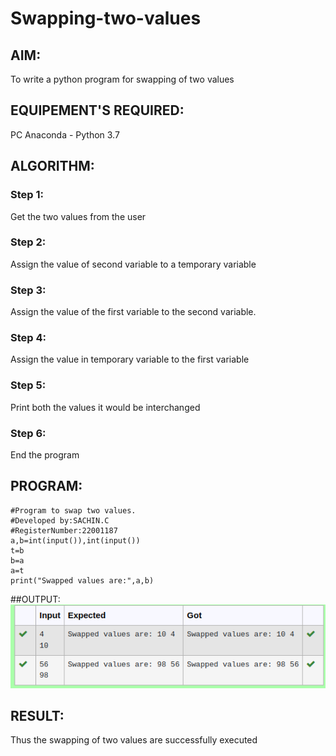 # Swapping-two-values
## AIM:
To write a python program for swapping of two values
## EQUIPEMENT'S REQUIRED: 
PC
Anaconda - Python 3.7
## ALGORITHM: 
### Step 1:
Get the two values from the user
### Step 2: 
Assign the value of second variable to a temporary variable 
### Step 3: 
Assign the value of the first variable to the second variable.
### Step 4:  
Assign the value in temporary variable to the first variable
### Step 5: 
Print both the values it would be interchanged
### Step 6: 
End the program
## PROGRAM:
```
#Program to swap two values.
#Developed by:SACHIN.C 
#RegisterNumber:22001187
a,b=int(input()),int(input())
t=b
b=a
a=t
print("Swapped values are:",a,b)
```

##OUTPUT:
![output](./OUTPUT.png)

## RESULT:
Thus the swapping of two values are successfully executed




